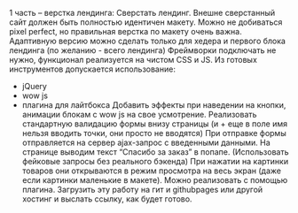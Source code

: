 1 часть – верстка лендинга:
Сверстать лендинг. Внешне сверстанный сайт должен быть полностью идентичен макету. Можно не добиваться pixel perfect, но правильная верстка по макету очень важна. Адаптивную версию можно сделать только для хедера и первого блока лендинга (по желанию - всего лендинга)
Фреймворки подключать не нужно, функционал реализуется на чистом CSS и JS. 
Из готовых инструментов допускается использование: 
- jQuery
- wow js 
- плагина для лайтбокса
Добавить эффекты при наведении на кнопки, анимации блокам с wow js на свое усмотрение.
Реализовать стандартную валидацию формы внизу страницы (и + еще в поле имя нельзя вводить точки, они просто не вводятся)
При отправке формы отправляется на сервер ajax-запрос с введенными данными. На странице выводим текст “Спасибо за заказ” в попапе. (Использовать фейковые запросы без реального бэкенда)
При нажатии на картинки товаров они открываются в режим просмотра на весь экран (даже если картинки маленькие в макете). Можно реализовать с помощью плагина.
Загрузить эту работу на гит и githubpages или другой хостинг и выслать ссылку, как будет готово.
